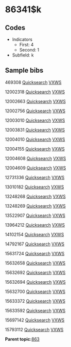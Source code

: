 # 86341$k

## Codes

-   Indicators
    -   First: 4
    -   Second: 1
-   Subfield: k

## Sample bibs

469308 [Quicksearch](https://search.library.yale.edu/catalog/469308) [VXWS](http://prodorbis.library.yale.edu:7014/vxws/GetHoldingsService?bibId=469308)

12002318 [Quicksearch](https://search.library.yale.edu/catalog/12002318) [VXWS](http://prodorbis.library.yale.edu:7014/vxws/GetHoldingsService?bibId=12002318)

12002663 [Quicksearch](https://search.library.yale.edu/catalog/12002663) [VXWS](http://prodorbis.library.yale.edu:7014/vxws/GetHoldingsService?bibId=12002663)

12002756 [Quicksearch](https://search.library.yale.edu/catalog/12002756) [VXWS](http://prodorbis.library.yale.edu:7014/vxws/GetHoldingsService?bibId=12002756)

12003010 [Quicksearch](https://search.library.yale.edu/catalog/12003010) [VXWS](http://prodorbis.library.yale.edu:7014/vxws/GetHoldingsService?bibId=12003010)

12003831 [Quicksearch](https://search.library.yale.edu/catalog/12003831) [VXWS](http://prodorbis.library.yale.edu:7014/vxws/GetHoldingsService?bibId=12003831)

12004010 [Quicksearch](https://search.library.yale.edu/catalog/12004010) [VXWS](http://prodorbis.library.yale.edu:7014/vxws/GetHoldingsService?bibId=12004010)

12004155 [Quicksearch](https://search.library.yale.edu/catalog/12004155) [VXWS](http://prodorbis.library.yale.edu:7014/vxws/GetHoldingsService?bibId=12004155)

12004608 [Quicksearch](https://search.library.yale.edu/catalog/12004608) [VXWS](http://prodorbis.library.yale.edu:7014/vxws/GetHoldingsService?bibId=12004608)

12004609 [Quicksearch](https://search.library.yale.edu/catalog/12004609) [VXWS](http://prodorbis.library.yale.edu:7014/vxws/GetHoldingsService?bibId=12004609)

12731336 [Quicksearch](https://search.library.yale.edu/catalog/12731336) [VXWS](http://prodorbis.library.yale.edu:7014/vxws/GetHoldingsService?bibId=12731336)

13010182 [Quicksearch](https://search.library.yale.edu/catalog/13010182) [VXWS](http://prodorbis.library.yale.edu:7014/vxws/GetHoldingsService?bibId=13010182)

13248268 [Quicksearch](https://search.library.yale.edu/catalog/13248268) [VXWS](http://prodorbis.library.yale.edu:7014/vxws/GetHoldingsService?bibId=13248268)

13248269 [Quicksearch](https://search.library.yale.edu/catalog/13248269) [VXWS](http://prodorbis.library.yale.edu:7014/vxws/GetHoldingsService?bibId=13248269)

13522907 [Quicksearch](https://search.library.yale.edu/catalog/13522907) [VXWS](http://prodorbis.library.yale.edu:7014/vxws/GetHoldingsService?bibId=13522907)

13964212 [Quicksearch](https://search.library.yale.edu/catalog/13964212) [VXWS](http://prodorbis.library.yale.edu:7014/vxws/GetHoldingsService?bibId=13964212)

14102154 [Quicksearch](https://search.library.yale.edu/catalog/14102154) [VXWS](http://prodorbis.library.yale.edu:7014/vxws/GetHoldingsService?bibId=14102154)

14792167 [Quicksearch](https://search.library.yale.edu/catalog/14792167) [VXWS](http://prodorbis.library.yale.edu:7014/vxws/GetHoldingsService?bibId=14792167)

15631724 [Quicksearch](https://search.library.yale.edu/catalog/15631724) [VXWS](http://prodorbis.library.yale.edu:7014/vxws/GetHoldingsService?bibId=15631724)

15632658 [Quicksearch](https://search.library.yale.edu/catalog/15632658) [VXWS](http://prodorbis.library.yale.edu:7014/vxws/GetHoldingsService?bibId=15632658)

15632692 [Quicksearch](https://search.library.yale.edu/catalog/15632692) [VXWS](http://prodorbis.library.yale.edu:7014/vxws/GetHoldingsService?bibId=15632692)

15632694 [Quicksearch](https://search.library.yale.edu/catalog/15632694) [VXWS](http://prodorbis.library.yale.edu:7014/vxws/GetHoldingsService?bibId=15632694)

15632700 [Quicksearch](https://search.library.yale.edu/catalog/15632700) [VXWS](http://prodorbis.library.yale.edu:7014/vxws/GetHoldingsService?bibId=15632700)

15633372 [Quicksearch](https://search.library.yale.edu/catalog/15633372) [VXWS](http://prodorbis.library.yale.edu:7014/vxws/GetHoldingsService?bibId=15633372)

15633592 [Quicksearch](https://search.library.yale.edu/catalog/15633592) [VXWS](http://prodorbis.library.yale.edu:7014/vxws/GetHoldingsService?bibId=15633592)

15697142 [Quicksearch](https://search.library.yale.edu/catalog/15697142) [VXWS](http://prodorbis.library.yale.edu:7014/vxws/GetHoldingsService?bibId=15697142)

15793112 [Quicksearch](https://search.library.yale.edu/catalog/15793112) [VXWS](http://prodorbis.library.yale.edu:7014/vxws/GetHoldingsService?bibId=15793112)

**Parent topic:**[863](../../tags/863/863.md)

